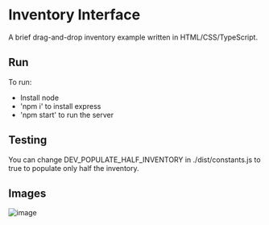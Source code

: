 # Inventory Interface

A brief drag-and-drop inventory example written in HTML/CSS/TypeScript.

## Run

To run:
- Install node
- 'npm i' to install express
- 'npm start' to run the server

## Testing

You can change DEV_POPULATE_HALF_INVENTORY in ./dist/constants.js to true to populate only half the inventory.

## Images

![image](https://github.com/GeorgeHarland/inventory-interface/assets/37070520/75b3cda3-cf43-4a31-a38a-1621884ce383)
